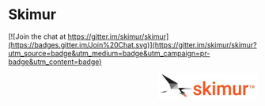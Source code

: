 # Skimur

[![Join the chat at https://gitter.im/skimur/skimur](https://badges.gitter.im/Join%20Chat.svg)](https://gitter.im/skimur/skimur?utm_source=badge&utm_medium=badge&utm_campaign=pr-badge&utm_content=badge)

<img src="resources/logo-small.jpg" align="right" style="width:40%;">